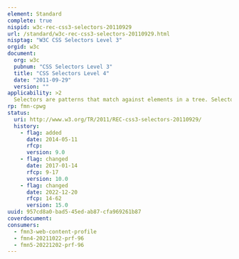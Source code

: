 ```yaml
---
element: Standard
complete: true
nispid: w3c-rec-css3-selectors-20110929
url: /standard/w3c-rec-css3-selectors-20110929.html
nisptag: "W3C CSS Selectors Level 3"
orgid: w3c
document:
  org: w3c
  pubnum: "CSS Selectors Level 3"
  title: "CSS Selectors Level 4"
  date: "2011-09-29"
  version: ""
applicability: >2
  Selectors are patterns that match against elements in a tree. Selectors have been optimized for use with HTML and XML, and are designed to be usable in performance-critical code. CSS (Cascading Style Sheets) is a language for describing the rendering of HTML and XML documents on screen, on paper, in speech, etc. CSS uses Selectors for binding style properties to elements in the document. This document describes extensions to the selectors defined in CSS level 2. These extended selectors will be used by CSS level 3.
rp: fmn-cpwg
status:
  uri: http://www.w3.org/TR/2011/REC-css3-selectors-20110929/
  history: 
    - flag: added
      date: 2014-05-11
      rfcp: 
      version: 9.0
    - flag: changed
      date: 2017-01-14
      rfcp: 9-17
      version: 10.0
    - flag: changed
      date: 2022-12-20
      rfcp: 14-62
      version: 15.0
uuid: 957cd8a0-bad5-45ed-ab87-cfa969261b87
coverdocument:
consumers:
  - fmn3-web-content-profile
  - fmn4-20211022-prf-96
  - fmn5-20221202-prf-96
---
```

